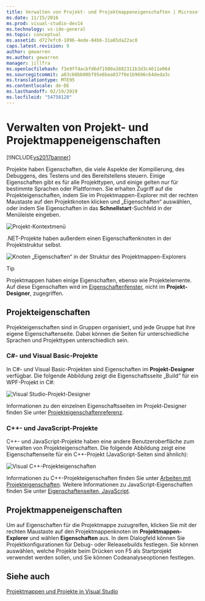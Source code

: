 ```yaml
---
title: Verwalten von Projekt- und Projektmappeneigenschaften | Microsoft-Dokumentation
ms.date: 11/15/2016
ms.prod: visual-studio-dev14
ms.technology: vs-ide-general
ms.topic: conceptual
ms.assetid: d727efc0-1096-4ede-84b6-31a65da22ac0
caps.latest.revision: 9
author: gewarren
ms.author: gewarren
manager: jillfra
ms.openlocfilehash: f3e9ff4acbfd6df1980a3882311b3d3c4611e064
ms.sourcegitcommit: a83c60bb00bf95e6bea037f0e1b9696c64deda3c
ms.translationtype: MTE95
ms.contentlocale: de-DE
ms.lasthandoff: 02/19/2019
ms.locfileid: "54758120"
---
```

# <a name="managing-project-and-solution-properties"></a>Verwalten von Projekt- und Projektmappeneigenschaften
[!INCLUDE[vs2017banner](../includes/vs2017banner.md)]

Projekte haben Eigenschaften, die viele Aspekte der Kompilierung, des Debuggens, des Testens und des Bereitstellens steuern. Einige Eigenschaften gibt es für alle Projekttypen, und einige gelten nur für bestimmte Sprachen oder Plattformen. Sie erhalten Zugriff auf die Projekteigenschaften, indem Sie im Projektmappen-Explorer mit der rechten Maustaste auf den Projektknoten klicken und „Eigenschaften“ auswählen, oder indem Sie Eigenschaften in das **Schnellstart**-Suchfeld in der Menüleiste eingeben.  
  
 ![Projekt-Kontextmenü](../ide/media/vs2015-proj-prop-menu.gif "vs2015_proj_prop_menu")  
  
 .NET-Projekte haben außerdem einen Eigenschaftenknoten in der Projektstruktur selbst.  
  
 ![Knoten „Eigenschaften“ in der Struktur des Projektmappen-Explorers](../ide/media/vs2015-props-se.png "VS2015_Props_SE")  
  
> [!TIP]
>  Projektmappen haben einige Eigenschaften, ebenso wie Projektelemente. Auf diese Eigenschaften wird im [Eigenschaftenfenster](../ide/reference/properties-window.md), nicht im **Projekt-Designer**, zugegriffen.  
  
## <a name="project-properties"></a>Projekteigenschaften  
 Projekteigenschaften sind in Gruppen organisiert, und jede Gruppe hat ihre eigene Eigenschaftenseite. Dabei können die Seiten für unterschiedliche Sprachen und Projekttypen unterschiedlich sein.  
  
### <a name="c-and-visual-basic-projects"></a>C#- und Visual Basic-Projekte  
 In C#- und Visual Basic-Projekten sind Eigenschaften im **Projekt-Designer** verfügbar. Die folgende Abbildung zeigt die Eigenschaftsseite „Build“ für ein WPF-Projekt in C#:  
  
 ![Visual Studio-Projekt-Designer](../ide/media/vs2015-proppage-build.png "VS2015_PropPage_Build")  
  
 Informationen zu den einzelnen Eigenschaftsseiten im Projekt-Designer finden Sie unter [Projekteigenschaftenreferenz](../ide/reference/project-properties-reference.md).  
  
### <a name="c-and-javascript-projects"></a>C++- und JavaScript-Projekte  
 C++- und JavaScript-Projekte haben eine andere Benutzeroberfläche zum Verwalten von Projekteigenschaften. Die folgende Abbildung zeigt eine Eigenschaftenseite für ein C++-Projekt (JavaScript-Seiten sind ähnlich):  
  
 ![Visual C&#43;&#43;-Projekteigenschaften](../ide/media/vs2015-projprops-cpp.png "VS2015_ProjProps_cpp")  
  
 Informationen zu C++-Projekteigenschaften finden Sie unter [Arbeiten mit Projekteigenschaften](http://msdn.microsoft.com/library/9b0d6f8b-7d4e-4e61-aa75-7d14944816cd). Weitere Informationen zu JavaScript-Eigenschaften finden Sie unter [Eigenschaftenseiten, JavaScript](../ide/reference/property-pages-javascript.md).  
  
## <a name="solution-properties"></a>Projektmappeneigenschaften  
 Um auf Eigenschaften für die Projektmappe zuzugreifen, klicken Sie mit der rechten Maustaste auf den Projektmappenknoten im **Projektmappen-Explorer** und wählen **Eigenschaften** aus. In dem Dialogfeld können Sie Projektkonfigurationen für Debug- oder Releasebuilds festlegen. Sie können auswählen, welche Projekte beim Drücken von F5 als Startprojekt verwendet werden sollen, und Sie können Codeanalyseoptionen festlegen.  
  
## <a name="see-also"></a>Siehe auch  
 [Projektmappen und Projekte in Visual Studio](../ide/solutions-and-projects-in-visual-studio.md)
